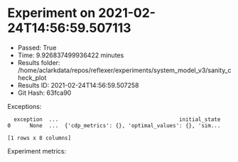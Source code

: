 
# Experiment on 2021-02-24T14:56:59.507113
* Passed: True
* Time: 9.926837499936422 minutes
* Results folder: /home/aclarkdata/repos/reflexer/experiments/system_model_v3/sanity_check_plot
* Results ID: 2021-02-24T14:56:59.507258
* Git Hash: 63fca90

Exceptions:

```
  exception  ...                                      initial_state
0      None  ...  {'cdp_metrics': {}, 'optimal_values': {}, 'sim...

[1 rows x 8 columns]
```

Experiment metrics:

    